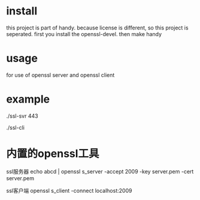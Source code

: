install
====

this project is part of handy.
because license is different, so this project is seperated.
first you install the openssl-devel. then make handy

usage
====

for use of openssl server and openssl client

example
====

./ssl-svr 443

./ssl-cli

内置的openssl工具
====

ssl服务器
echo abcd | openssl s_server -accept 2009 -key server.pem -cert server.pem

ssl客户端
openssl s_client -connect localhost:2009

